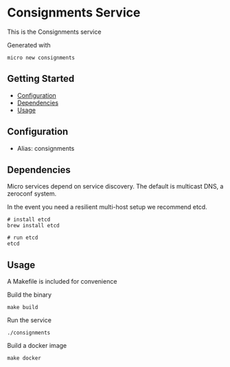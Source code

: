 # Consignments Service

This is the Consignments service

Generated with

```
micro new consignments
```

## Getting Started

- [Configuration](#configuration)
- [Dependencies](#dependencies)
- [Usage](#usage)

## Configuration

- Alias: consignments

## Dependencies

Micro services depend on service discovery. The default is multicast DNS, a zeroconf system.

In the event you need a resilient multi-host setup we recommend etcd.

```
# install etcd
brew install etcd

# run etcd
etcd
```

## Usage

A Makefile is included for convenience

Build the binary

```
make build
```

Run the service
```
./consignments
```

Build a docker image
```
make docker
```